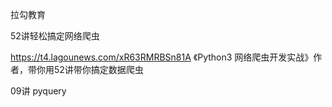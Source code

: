 拉勾教育

52讲轻松搞定网络爬虫 

https://t4.lagounews.com/xR63RMRBSn81A 《Python3 网络爬虫开发实战》作者，带你用52讲带你搞定数据爬虫

09讲 pyquery